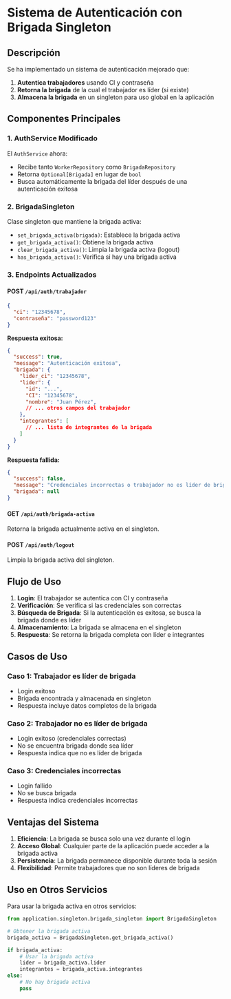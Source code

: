 # Sistema de Autenticación con Brigada Singleton

## Descripción

Se ha implementado un sistema de autenticación mejorado que:

1. **Autentica trabajadores** usando CI y contraseña
2. **Retorna la brigada** de la cual el trabajador es líder (si existe)
3. **Almacena la brigada** en un singleton para uso global en la aplicación

## Componentes Principales

### 1. AuthService Modificado

El `AuthService` ahora:
- Recibe tanto `WorkerRepository` como `BrigadaRepository`
- Retorna `Optional[Brigada]` en lugar de `bool`
- Busca automáticamente la brigada del líder después de una autenticación exitosa

### 2. BrigadaSingleton

Clase singleton que mantiene la brigada activa:
- `set_brigada_activa(brigada)`: Establece la brigada activa
- `get_brigada_activa()`: Obtiene la brigada activa
- `clear_brigada_activa()`: Limpia la brigada activa (logout)
- `has_brigada_activa()`: Verifica si hay una brigada activa

### 3. Endpoints Actualizados

#### POST `/api/auth/trabajador`
```json
{
  "ci": "12345678",
  "contraseña": "password123"
}
```

**Respuesta exitosa:**
```json
{
  "success": true,
  "message": "Autenticación exitosa",
  "brigada": {
    "lider_ci": "12345678",
    "lider": {
      "id": "...",
      "CI": "12345678",
      "nombre": "Juan Pérez",
      // ... otros campos del trabajador
    },
    "integrantes": [
      // ... lista de integrantes de la brigada
    ]
  }
}
```

**Respuesta fallida:**
```json
{
  "success": false,
  "message": "Credenciales incorrectas o trabajador no es líder de brigada",
  "brigada": null
}
```

#### GET `/api/auth/brigada-activa`
Retorna la brigada actualmente activa en el singleton.

#### POST `/api/auth/logout`
Limpia la brigada activa del singleton.

## Flujo de Uso

1. **Login**: El trabajador se autentica con CI y contraseña
2. **Verificación**: Se verifica si las credenciales son correctas
3. **Búsqueda de Brigada**: Si la autenticación es exitosa, se busca la brigada donde es líder
4. **Almacenamiento**: La brigada se almacena en el singleton
5. **Respuesta**: Se retorna la brigada completa con líder e integrantes

## Casos de Uso

### Caso 1: Trabajador es líder de brigada
- Login exitoso
- Brigada encontrada y almacenada en singleton
- Respuesta incluye datos completos de la brigada

### Caso 2: Trabajador no es líder de brigada
- Login exitoso (credenciales correctas)
- No se encuentra brigada donde sea líder
- Respuesta indica que no es líder de brigada

### Caso 3: Credenciales incorrectas
- Login fallido
- No se busca brigada
- Respuesta indica credenciales incorrectas

## Ventajas del Sistema

1. **Eficiencia**: La brigada se busca solo una vez durante el login
2. **Acceso Global**: Cualquier parte de la aplicación puede acceder a la brigada activa
3. **Persistencia**: La brigada permanece disponible durante toda la sesión
4. **Flexibilidad**: Permite trabajadores que no son líderes de brigada

## Uso en Otros Servicios

Para usar la brigada activa en otros servicios:

```python
from application.singleton.brigada_singleton import BrigadaSingleton

# Obtener la brigada activa
brigada_activa = BrigadaSingleton.get_brigada_activa()

if brigada_activa:
    # Usar la brigada activa
    lider = brigada_activa.lider
    integrantes = brigada_activa.integrantes
else:
    # No hay brigada activa
    pass
``` 